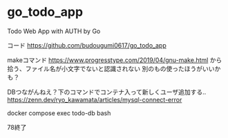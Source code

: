 # go_todo_app
Todo Web App with AUTH by Go

コード
https://github.com/budougumi0617/go_todo_app

makeコマンド
https://www.progresstype.com/2019/04/gnu-make.html
から拾う、ファイル名が小文字でないと認識されない
別のもの使ったほうがいいかも？

DBつながんねえ？下のコマンドでコンテナ入って新しくユーザ追加する..
https://zenn.dev/ryo_kawamata/articles/mysql-connect-error

docker compose exec todo-db bash

78終了
